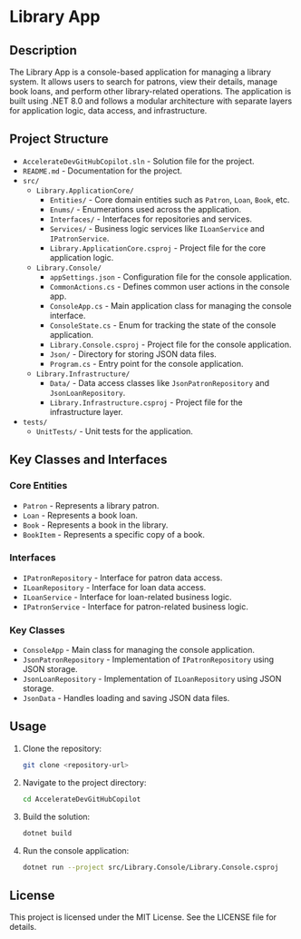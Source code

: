 # Library App

## Description
The Library App is a console-based application for managing a library system. It allows users to search for patrons, view their details, manage book loans, and perform other library-related operations. The application is built using .NET 8.0 and follows a modular architecture with separate layers for application logic, data access, and infrastructure.

## Project Structure
- `AccelerateDevGitHubCopilot.sln` - Solution file for the project.
- `README.md` - Documentation for the project.
- `src/`
  - `Library.ApplicationCore/`
    - `Entities/` - Core domain entities such as `Patron`, `Loan`, `Book`, etc.
    - `Enums/` - Enumerations used across the application.
    - `Interfaces/` - Interfaces for repositories and services.
    - `Services/` - Business logic services like `ILoanService` and `IPatronService`.
    - `Library.ApplicationCore.csproj` - Project file for the core application logic.
  - `Library.Console/`
    - `appSettings.json` - Configuration file for the console application.
    - `CommonActions.cs` - Defines common user actions in the console app.
    - `ConsoleApp.cs` - Main application class for managing the console interface.
    - `ConsoleState.cs` - Enum for tracking the state of the console application.
    - `Library.Console.csproj` - Project file for the console application.
    - `Json/` - Directory for storing JSON data files.
    - `Program.cs` - Entry point for the console application.
  - `Library.Infrastructure/`
    - `Data/` - Data access classes like `JsonPatronRepository` and `JsonLoanRepository`.
    - `Library.Infrastructure.csproj` - Project file for the infrastructure layer.
- `tests/`
  - `UnitTests/` - Unit tests for the application.

## Key Classes and Interfaces
### Core Entities
- `Patron` - Represents a library patron.
- `Loan` - Represents a book loan.
- `Book` - Represents a book in the library.
- `BookItem` - Represents a specific copy of a book.

### Interfaces
- `IPatronRepository` - Interface for patron data access.
- `ILoanRepository` - Interface for loan data access.
- `ILoanService` - Interface for loan-related business logic.
- `IPatronService` - Interface for patron-related business logic.

### Key Classes
- `ConsoleApp` - Main class for managing the console application.
- `JsonPatronRepository` - Implementation of `IPatronRepository` using JSON storage.
- `JsonLoanRepository` - Implementation of `ILoanRepository` using JSON storage.
- `JsonData` - Handles loading and saving JSON data files.

## Usage
1. Clone the repository:
   ```bash
   git clone <repository-url>
   ```
2. Navigate to the project directory:
   ```bash
   cd AccelerateDevGitHubCopilot
   ```
3. Build the solution:
   ```bash
   dotnet build
   ```
4. Run the console application:
   ```bash
   dotnet run --project src/Library.Console/Library.Console.csproj
   ```

## License
This project is licensed under the MIT License. See the LICENSE file for details.

